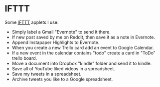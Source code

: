 # IFTTT

Some [IFTTT](https://ifttt.com) applets I use:
- Simply label a Gmail "Evernote" to send it there.
- If new post saved by me on Reddit, then save it as a note in Evernote.
- Append Instapaper Highlights to Evernote.
- When you create a new Trello card add an event to Google Calendar.
- If a new event in the calendar contains "todo" create a card in "ToDo" trello board.
- Move a document into Dropbox "kindle" folder and send it to kindle.
- Save all of YouTube liked videos in a spreadsheet.
- Save my tweets in a spreadsheet.
- Archive tweets you like to a Google spreadsheet.
